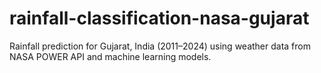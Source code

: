 # rainfall-classification-nasa-gujarat
Rainfall prediction for Gujarat, India (2011–2024) using weather data from NASA POWER API and machine learning models.

